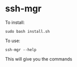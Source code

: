# ssh-mgr

To install:

    sudo bash install.sh

To use:

    ssh-mgr --help

This will give you the commands
